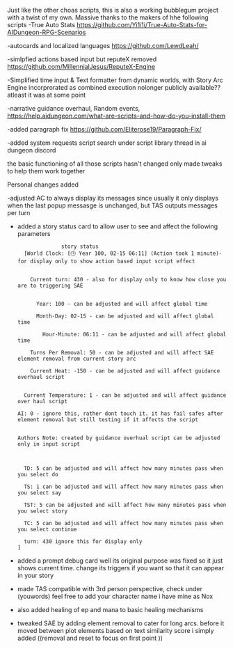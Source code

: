Just like the other choas scripts, this is also a working bubblegum project with a twist of my own. 
Massive thanks to the makers of hhe following scripts
-True Auto Stats
https://github.com/Yi1i1i/True-Auto-Stats-for-AIDungeon-RPG-Scenarios

-autocards and localized languages
https://github.com/LewdLeah/

-simlpfied actions based input but reputeX removed
https://github.com/MillennialJesus/ReputeX-Engine

-Simplified time input & Text formatter from dynamic worlds, with Story Arc Engine incorprorated as combined execution
nolonger publicly available?? atleast it was at some point

-narrative guidance overhaul, Random events,
https://help.aidungeon.com/what-are-scripts-and-how-do-you-install-them

-added paragraph fix
https://github.com/Eliterose19/Paragraph-Fix/

-added system requests script
search under script library thread in ai dungeon discord 

the basic functioning of all those scripts hasn't changed only made tweaks to help them work together



Personal changes added


-adjusted AC to always display its messages since usually it only displays when the last popup messasge is unchanged, but TAS outputs messages per turn


- added a story status card to allow user to see and affect the following parameters

                    story status
        [World Clock: [🕒 Year 100, 02-15 06:11] (Action took 1 minute)- for display only to show action based input script effect


          Current turn: 430 - also for display only to know how close you are to triggering SAE


            Year: 100 - can be adjusted and will affect global time

            Month-Day: 02-15 - can be adjusted and will affect global time

              Hour-Minute: 06:11 - can be adjusted and will affect global time

          Turns Per Removal: 50 - can be adjusted and will affect SAE element removal from current story arc

          Current Heat: -150 - can be adjusted and will affect guidance overhaul script


        Current Temperature: 1 - can be adjusted and will affect guidance over haul script

      AI: 0 - ignore this, rather dont touch it. it has fail safes after element removal but still testing if it affects the script


      Authors Note: created by guidance overhual script can be adjusted only in input script



        TD: 5 can be adjusted and will affect how many minutes pass when you select do

        TS: 1 can be adjusted and will affect how many minutes pass when you select say

        TST: 5 can be adjusted and will affect how many minutes pass when you select story

        TC: 5 can be adjusted and will affect how many minutes pass when you select continue

        turn: 430 ignore this for display only
      ]

- added a prompt debug card well its original purpose was fixed so it just shows current time. change its triggers if you want so that it can appear in your story
- made TAS compatible with 3rd person perspective, check under (youwords) feel free to add your character name i have mine as Nox
- also added healing of ep and mana to basic healing mechanisms
- tweaked SAE by adding element removal to cater for long arcs. before it moved between plot elements based on text similarity score i simply added ((removal and reset to focus on first point ))


